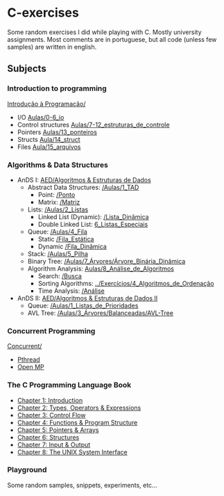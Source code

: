 # C-exercises

Some random exercises I did while playing with C. Mostly university assignments.
Most comments are in portuguese, but all code (unless few samples) are written
in english.

## Subjects

### Introduction to programming

[Introdução à Programação/](./Introdução%20à%20Programação/)
- I/O [Aulas/0-6_io](./Introdução%20à%20Programação/Aulas/0-6_io/)
- Control structures [Aulas/7-12_estruturas_de_controle](./Introdução%20à%20Programação/Aulas/7-12_estruturas_de_controle/)
- Pointers [Aulas/13_ponteiros](./Introdução%20à%20Programação/Aulas/13_ponteiros/)
- Structs [Aula/14_struct](./Introdução%20à%20Programação/Aulas/14_struct/)
- Files [Aula/15_arquivos](./Introdução%20à%20Programação/Aulas/15_arquivos/)


### Algorithms & Data Structures

- AnDS I: [AED/Algoritmos & Estruturas de Dados](./AED/Algoritmos%20&%20Estruturas%20de%20Dados/)
    - Abstract Data Structures: [/Aulas/1_TAD](./AED/Algoritmos%20&%20Estruturas%20de%20Dados/Aulas/1_TAD/)
        - Point: [/Ponto](./AED/Algoritmos%20&%20Estruturas%20de%20Dados/Aulas/1_TAD/Ponto/)
        - Matrix: [/Matriz](./AED/Algoritmos%20&%20Estruturas%20de%20Dados/Aulas/1_TAD/Matriz/)
    - Lists: [/Aulas/2_Listas](./AED/Algoritmos%20&%20Estruturas%20de%20Dados/Aulas/2_Listas/)
        - Linked List (Dynamic): [/Lista_Dinâmica](./AED/Algoritmos%20&%20Estruturas%20de%20Dados/Aulas/2_Listas/Lista_Dinâmica/)
        - Double Linked List: [6_Listas_Especiais](./AED/Algoritmos%20&%20Estruturas%20de%20Dados/Aulas/6_Listas_Especiais/Lista_Duplamente_Encadeada/)
    - Queue: [/Aulas/4_Fila](./AED/Algoritmos%20&%20Estruturas%20de%20Dados/Aulas/4_Fila/)
        - Static [/Fila_Estática](./AED/Algoritmos%20&%20Estruturas%20de%20Dados/Aulas/4_Fila/Fila_Estática/)
        - Dynamic [/Fila_Dinâmica](./AED/Algoritmos%20&%20Estruturas%20de%20Dados/Aulas/4_Fila/Fila_Dinâmica/)
    - Stack: [/Aulas/5_Pilha](./AED/Algoritmos%20&%20Estruturas%20de%20Dados/Aulas/5_Pilha)
    - Binary Tree: [/Aulas/7_Árvores/Árvore_Binária_Dinâmica](./AED/Algoritmos%20&%20Estruturas%20de%20Dados/Aulas/7_Árvores/)
    - Algorithm Analysis: [Aulas/8_Análise_de_Algoritmos](./AED/Algoritmos%20&%20Estruturas%20de%20Dados/Aulas/8_Análise_de_Algoritmos/)
        - Search: [/Busca](./AED/Algoritmos%20&%20Estruturas%20de%20Dados/Aulas/8_Análise_de_Algoritmos/Análise/)
        - Sorting Algorithms: [../Exercícios/4_Algoritmos_de_Ordenação](./AED/Algoritmos%20&%20Estruturas%20de%20Dados/Exercícios/4_Algoritmos_de_Ordenação/)
        - Time Analysis: [/Análise](./AED/Algoritmos%20&%20Estruturas%20de%20Dados/Aulas/8_Análise_de_Algoritmos/Busca/)
- AnDS II: [AED/Algoritmos & Estruturas de Dados II](./AED/Algoritmos%20&%20Estruturas%20de%20Dados%20II/)
    - Queue: [/Aulas/1_Listas_de_Prioridades](./AED/Algoritmos%20&%20Estruturas%20de%20Dados%20II/Aulas/1_Listas_de_Prioridades/)
    - AVL Tree: [/Aulas/3_Árvores/Balanceadas/AVL-Tree](./AED/Algoritmos%20&%20Estruturas%20de%20Dados%20II/Aulas/3_Árvores_Balanceadas/AVL-Tree/)
    <!-- TODO - Hash Tables: [/Aulas/2_Tabelas_de_Dispersão](./AED/Algoritmos%20&%20Estruturas%20de%20Dados%20II/Aulas/2_Tabelas_de_Dispersão/) -->

<!-- TODO #### Graphs -->

<!-- [AED/Algoritmos em Grafos](./AED/Algoritmos%20em%20Grafos/) -->

### Concurrent Programming

[Concurrent/](./Concurrent/)
- [Pthread](./Concurrent/Pthread/)
- [Open MP](./Concurrent/OpenMP/)

<!-- TODO #### Parallel Programming

[Concurrent/Parallel](./Concurrent/Parallel/) -->

### The C Programming Language Book

- [Chapter 1: Introduction](./The%20C%20Programming%20Language%20Book/Chapter1/)
- [Chapter 2: Types, Operators & Expressions](./The%20C%20Programming%20Language%20Book/Chapter2/)
- [Chapter 3: Control Flow](./The%20C%20Programming%20Language%20Book/Chapter3/)
- [Chapter 4: Functions & Program Structure](./The%20C%20Programming%20Language%20Book/Chapter4/)
- [Chapter 5: Pointers & Arrays](./The%20C%20Programming%20Language%20Book/Chapter5/)
- [Chapter 6: Structures](./The%20C%20Programming%20Language%20Book/Chapter6/)
- [Chapter 7: Input & Output](./The%20C%20Programming%20Language%20Book/Chapter7/)
- [Chapter 8: The UNIX System Interface](./The%20C%20Programming%20Language%20Book/Chapter8/)

### Playground

Some random samples, snippets, experiments, etc...
